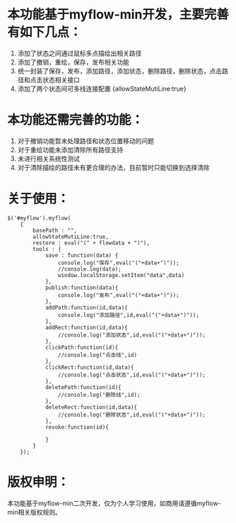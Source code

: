 # 本功能基于myflow-min开发，主要完善有如下几点： #

1. 添加了状态之间通过鼠标多点描绘出相关路径
2. 添加了撤销，重绘，保存，发布相关功能
3. 统一封装了保存，发布，添加路径，添加状态，删除路径，删除状态，点击路径和点击状态相关接口
4. 添加了两个状态间可多线连接配置 {allowStateMutiLine:true}

# 本功能还需完善的功能： #

1. 对于撤销功能暂未处理路径和状态位置移动的问题
2. 对于重绘功能未添加清除所有路径支持
3. 未进行相关系统性测试
4. 对于清除描绘的路径未有更合理的办法，目前暂时只能切换到选择清除

# 关于使用： #

    $('#myflow').myflow(
		{
			basePath : "",
			allowStateMutiLine:true,
			restore : eval("(" + flowdata + ")"),
			tools : {
				save : function(data) {
					console.log("保存",eval("("+data+")"));
					//console.log(data);
					window.localStorage.setItem("data",data)
				},
				publish:function(data){
					console.log("发布",eval("("+data+")"));
				},
				addPath:function(id,data){
					console.log("添加路径",id,eval("("+data+")"));
				},
				addRect:function(id,data){
					//console.log("添加状态",id,eval("("+data+")"));
				},
				clickPath:function(id){
					//console.log("点击线",id)
				},
				clickRect:function(id,data){
					//console.log("点击状态",id,eval("("+data+")"));
				},
				deletePath:function(id){
					//console.log("删除线",id);
				},
				deleteRect:function(id,data){
					//console.log("删除状态",id,eval("("+data+")"));
				},
				revoke:function(id){

				}
			}
		});



# 版权申明： #

本功能基于myflow-min二次开发，仅为个人学习使用，如商用请遵循myflow-min相关版权规则。
